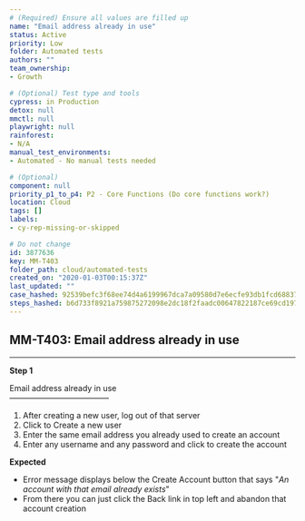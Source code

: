 ```yaml
---
# (Required) Ensure all values are filled up
name: "Email address already in use"
status: Active
priority: Low
folder: Automated tests
authors: ""
team_ownership: 
- Growth

# (Optional) Test type and tools
cypress: in Production
detox: null
mmctl: null
playwright: null
rainforest: 
- N/A
manual_test_environments: 
- Automated - No manual tests needed

# (Optional)
component: null
priority_p1_to_p4: P2 - Core Functions (Do core functions work?)
location: Cloud
tags: []
labels: 
- cy-rep-missing-or-skipped

# Do not change
id: 3877636
key: MM-T403
folder_path: cloud/automated-tests
created_on: "2020-01-03T00:15:37Z"
last_updated: ""
case_hashed: 92539befc3f68ee74d4a6199967dca7a09580d7e6ecfe93db1fcd68837e5773372923007bdf5881bf6eadbdbdc3b56e5
steps_hashed: b6d733f8921a759875272098e2dc18f2faadc00647822187ce69cd197970a33c7ea90b1a3cc27c3b09eebf314072f463
---
```


## MM-T403: Email address already in use

---

**Step 1**

Email address already in use\
–––––––––––––––––––––––––

1. After creating a new user, log out of that server
2. Click to Create a new user
3. Enter the same email address you already used to create an account
4. Enter any username and any password and click to create the account

**Expected**

- Error message displays below the Create Account button that says "_An account with that email already exists_"
- From there you can just click the Back link in top left and abandon that account creation
